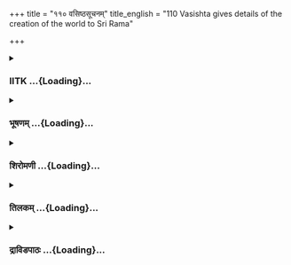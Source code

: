 +++
title = "११० वसिष्ठसूचनम्"
title_english = "110 Vasishta gives details of the creation of the world to Sri Rama"

+++
<div caption="श्रीराम-हरिसीताराममूर्ति-घनपाठिभ्यां वचनम्" class="audioEmbed" src="https://archive.org/download/Ramayana-recitation-Sriram-harisItArAmamUrti-Ghanapaati-v2/Kanda_2/Kanda_2_AYK-110-Vasista_Soochanam_.mp3"></div>

<div class="js_include collapsed" newlevelforh1="3" title="IITK" unfilled url="/purANam/rAmAyaNam/audIchya-pAThaH/iitk/2_ayodhyAkANDam/07-rAma-darshanam/110_vasiShThasUchanam.md">
<details><summary><h3>IITK ...{Loading}...</h3></summary>

Vasistha explains about Brahman and about upholding of values by the
Ikshvaku family -- persuades Rama the eldest son to rightfully occupy
the throne.



#### श्लोकः
##### मूलम्
क्रुद्धमाज्ञाय रामं तु वसिष्ठः प्रत्युवाच ह।  
जाबालिरपि जानीते लोकस्यास्य गतागतिम्॥2.110.1॥

##### शब्दार्थः
रामम् Rama, क्रुद्धम् as wrathful, आज्ञाय having perceived, वसिष्ठः Vasistha, प्रत्युवाच ह intercedes, जाबालिरपि Jabali also, अस्य लोकस्य to this world, गतागतिम् exits and entrances, जानीते is aware.

##### आङ्ग्लानुवादः
Seeing Rama angry Vasistha intercedes, saying that Jabali is wellaware of the exits and entrances of humans on earth.



#### श्लोकः
##### मूलम्
निवर्तयितुकामस्तु त्वामेतद्वाक्यमब्रवीत्।  
इमां लोकसमुत्पत्तिं लोकनाथ निबोध मे॥2.110.2॥

##### शब्दार्थः
त्वाम् to you, निवर्तयितुकामश्तु only with the intention to make you return, एतत् all this, वाक्यम् statement, उक्तवान् had spoken, लोकनाथ O lord of the worlds, इमाम् this, लोकसमुत्पत्तिम् origin of the world, मे to (from) me, निबोध get yourself acquainted.

##### आङ्ग्लानुवादः
O lord of the worlds, Jabali had spoken all this only with the intention to make you return (to Ayodhya). Listen I shall (now) relate to you the origin of the world.



#### श्लोकः
##### मूलम्
सर्वं सलिलमेवासीत्पृथिवी यत्र निर्मिता।  
ततः स‌मभवद्ब्रह्मा स्वयम्भूर्दैवतैः स‌ह॥2.110.3॥

##### शब्दार्थः
सर्वम् all, सलिलम् एव आसीत् all this was water, यत्र where, पृथिवी the earth, निर्मिता was formed, ततः thereafter, स्वयंभूः the selfexistent, ब्रह्मा Brahma, दैवतैस्सह along with the gods, समभवत् came into existence.

##### आङ्ग्लानुवादः
At the beginning, all this was water from which the earth was created. Thereafter, the selfexistent Brahma along with the gods came into existence.



#### श्लोकः
##### मूलम्
स वराहस्ततो भूत्वा प्रोज्जहार वसुन्धराम्।  
असृजच्च जगत्सर्वं सह पुत्रैः कृतात्मभिः॥2.110.4॥

##### शब्दार्थः
ततः then, सः he, वराहः in the form of a boar, भूत्वा becoming, वसुन्धराम् this earth, प्रोज्जहार uplifted, कृतात्मभिः by purified souls, पुत्रैः सह with sons, जगत् the world, असृजच्छ created.

##### आङ्ग्लानुवादः
Then he assumed the form of a boar and uplifted the earth and created this world   with his progeny of purified souls.



#### श्लोकः
##### मूलम्
आकाशप्रभवो ब्रह्मा शाश्वतो नित्य अव्ययः।  
तस्मान्मरीचिः संज‌ज्ञे मरीचेः कश्यपः सुतः॥2.110.5॥

##### शब्दार्थः
शाश्वतः eternal, नित्यः changeless, अव्ययः imperishable, ब्रह्मा Brahma, आकाशप्रभवः arose  
from space (as his birthplace), तस्मात् from him, मरीचिः Marichi, सञ्जज्ञे was born, कश्यपः Kasyapa, मरीचेः Marichi's, सुतः son.

##### आङ्ग्लानुवादः
Eternal, changeless and imperishable Brahma arose from space and to him was born Marichi and to Marichi, Kasyapa.



#### श्लोकः
##### मूलम्
विवस्वान्काश्यपात् जज्ञे मनुर्वैवस्वतः स्वयम्।  
स तु प्रजापतिः पूर्वमिक्ष्वाकुस्तु मनोः सुतः॥2.110.6॥

##### शब्दार्थः
काश्यपात् from Kasyapa, विवस्वान् Vivaswat (Sun), जज्ञे was born, मनुः Manu, वैवस्वतः Vivaswat's, सुतः son, स तु as for him, पूर्वम् first, प्रजापतिः Prajapati, इक्ष्वाकुः Ikshvaku, मनोः Manu's, सुतः son.

##### आङ्ग्लानुवादः
Kasyapa begot Vivaswat (the Sun) and Vivaswat, Manu. This Manu was the first Prajapati to him whom was born Ikshvaku.



#### श्लोकः
##### मूलम्
यस्येयं प्रथमं दत्ता समृद्धा मनुना मही।  
तमिक्ष्वाकुमयोध्यायां राजानं विद्धि पूर्वकम्॥2.110.7॥

##### शब्दार्थः
यस्य to whom, प्रथमम् originally, समृद्धा prosperous, मही earth, मनुना by Manu, दत्ता was bestowed, तम् that, इक्ष्वाकुम् Ikshvaku, अयोध्यायाम् of Ayodhya, पूर्वकम् first, राजानम् king, विद्धि please know.

##### आङ्ग्लानुवादः
Manu had orginally bestowed the most prosperous earth on Ikshvaku and you know  Ikshvaku was the first king of Ayodhya.



#### श्लोकः
##### मूलम्
इक्ष्वाकोस्तु सुत  श्रीमान्कुक्षिरेवेति विश्रुतः।  
कुक्षेरथात्मजो वीरो विकुक्षिरुदपद्यत॥2.110.8॥

##### शब्दार्थः
इक्ष्वाकोः Ikshaku's, सुतः son, श्रीमान् illustrious, कुक्षिरेवेति as Kukshi, विश्रुतः wellknown, अथ thereafter, कुक्षेः Kukshi's, आत्मजः son, वीरः heroic, विकुक्षिः Vikukshi, उदपद्यत was born.

##### आङ्ग्लानुवादः
Ikshvaku had an illustrious son, wellknown as Kukshi and to Kukshi was born the heroic Vikukshi.



#### श्लोकः
##### मूलम्
विकुक्षेस्तु महातेजा बाणः पुत्र प्रतापवान्।  
बाणस्य तु महाबाहुरनरण्यो महात‌पाः॥2.110.9॥

##### शब्दार्थः
विकुक्षेः Vikukshi's, महातेजाः highly energetic, प्रतापवान् powerful, बाणः Bana, पुत्रः son, बाणस्य to Bana, महाबाहुः mighty armed, महायशाः of great renown, अनरण्यः Anaranya was born.

##### आङ्ग्लानुवादः
The son of Vikukshi was highly energetic and powerful Bana and to him was born the mightyarmed Anaranya of great renown.



#### श्लोकः
##### मूलम्
नानावृष्टिर्बभूवास्मिन्नदुर्भिक्षं सतां वरे।  
अनरण्ये महाराजे तस्करो नापि कश्चन॥2.110.10॥

##### शब्दार्थः
सताम् among the virtuous, वरे the best, अस्मिन् in this, अनरण्ये in Anaranya, महाराजे when he was king, अनावृष्टिः drought, न बभूव did not take place, दुर्भिक्षम् famine, न not, तस्करः thieves, कश्चन none, न not.

##### आङ्ग्लानुवादः
When Anaranya, the best of the virtuous, was ruling the kingdom, there was no drought, no famine and not even a thief (in his kingdom).



#### श्लोकः
##### मूलम्
अनरण्यान्महाबाहुः पृथु राजा बभूव ह।  
तस्मात्पृथोमेहाराजस्त्रिशङ्कुरुदपद्यत॥2.110.11॥  
स सत्यवचनाद् वीरः स‌शरीरो दिवं गतः।

##### शब्दार्थः
अनरण्यात् of Anaranya, महाबाहुः mightyarmed, पृथुः Prithu, राजा king, बभूव ह was born, तस्मात् पृथोः from that Prithu, त्रिशङ्कुः Trishanku, महाराजः great king, उदपद्यत was born, सः  
वीरः that heroic man, सत्यवचनात् on account of his truthfulness, सशरीरः with his physical body, दिवम् heaven, गतः ascended.

##### आङ्ग्लानुवादः
Mightyarmed king Prithu was the son of Anaranya and Prithu was father of the great king Trishanku. That heroic Trishanku, on account of his truthfulness ascended the heaven with his physical body.



#### श्लोकः
##### मूलम्
त्रिशङ्कोरभवत्सूनुर्दुन्धुमारो महायशाः॥2.110.12॥  
दुन्धुमारान्महातेजा युवनाश्वो व्यजायत।

##### शब्दार्थः
त्रिशङ्कोः to Trishanku, महायशाः of illustrious, दुन्धुमारः Dundhumara, सूनुः as son, अभवत् became, दुन्धुमारात् from Dundhumara, महातेजाः exceedingly powerful, युवनाश्वः Yuvanaswa, व्यजायत was born.

##### आङ्ग्लानुवादः
Trishanku's son was illustrious Dundhumara, father of the exceedingly powerful Yuvanaswa.



#### श्लोकः
##### मूलम्
युवनाश्वसुत श्श्रीमान्मान्धाता समपद्यत॥2.110.13॥  
मान्धातुस्त महातेजाः सुसन्धिरुदपद्यत।  
सुसन्धेरपि पुत्रौ द्वौ ध्रुवसन्धिः प्रसेनजित्॥2.110.14॥  
यशस्वी ध्रुवसन्धेस्तु भरतो रिपुसूदनः।

##### शब्दार्थः
श्रीमान् majestic, मान्धाता Mandhata, युवनाश्वसुतः as Yuvanasva's son, समपद्यत was born, मन्धातुः to Mandhat, महातेजाः mighty, सुसन्धि Susandhi, उदपध्यत was born, सुसंधेरपि and to Susandhi, ध्रुवसंधिः Dhruvasandhi, प्रसेनजित् Prasenjit, द्वौ two, पुत्रौ sons, यशस्वी renowned, रिपुसूदनः slayer of enemies, भरतः Bharata ध्रुवसन्धेः born to Dhruvasandhi.

##### आङ्ग्लानुवादः
Majestic Mandhata was Yuvanasva's son and father of mighty Susandhi. Sudsandhi had two sons Dhruvasandhi and Prasenjit. Renowned Bharata, slayer of enemies, was the son of Dhruvasandhi.



#### श्लोकः
##### मूलम्
युवनाश्वसुत श्श्रीमान्मान्धाता समपद्यत॥2.110.13॥  
मान्धातुस्त महातेजास् सुसन्धिरुदपद्यत।  
सुसन्धेरपि पुत्रौ द्वौ ध्रुवसन्धिः प्रसेनजित्॥2.110.14॥  
यशस्वी ध्रुवसन्धेस्तु भरतो रिपुसूदनः।

##### शब्दार्थः
श्रीमान् majestic, मान्धाता Mandhata, युवनाश्वसुतः as Yuvanasva's son, समपद्यत was born, मन्धातुः to Mandhat, महातेजाः mighty, सुसन्धि Susandhi, उदपध्यत was born, सुसंधेरपि and to Susandhi, ध्रुवसंधिः Dhruvasandhi, प्रसेनजित् Prasenjit, द्वौ two, पुत्रौ sons, यशस्वी  renowned, रिपुसूदनः slayer of enemies, भरतः Bharata  ध्रुवसन्धेः born to Dhruvasandhi.

##### आङ्ग्लानुवादः
Majestic Mandhata was Yuvanasva's son and father of mighty Susandhi. Sudsandhi had two sons Dhruvasandhi and Prasenjit. Renowned Bharata, slayer of enemies, was the son of Dhruvasandhi.



#### श्लोकः
##### मूलम्
भरतात्तु महाबाहोरसितो नाम जायत॥2.110.15॥  
यस्यैते प्रतिराजान उदपद्यन्त शत्रवः।  
हैहयास्तालजङ्घाश्च शूराश्च शशिबिन्दवः॥2.110.16॥

##### शब्दार्थः
महाबाहोः of the mightyarmed, भरतात् Bharata, असितो नाम named Asita, (अ)जायत was born, यस्य to him, हैहयाः Haihayas, तालजङ्घाश्च Talajanghas, शूराः indomitable, शशिबिन्दवश्च Sasibindus also, प्रतिराजानः rival kings, शत्रवः as enemies, उदपद्यन्त rose up.

##### आङ्ग्लानुवादः
Mightyarmed Bharata had a son named Asita against whom the Haihayas, Talajanghas and the indomitable Sasibindus, the rival kings rose as enenmies.



#### श्लोकः
##### मूलम्
तांस्तु सर्वान्प्रतिव्यूह्य युद्धे राजा प्रवासितः।  
स च शैलवरे रम्ये बभूवाभिरतो मुनिः॥2.110.17॥

##### शब्दार्थः
राजा the king, युद्धे in battle, तान् सर्वान् all of them, प्रतिव्यूह्य having engaged, प्रवासितः driven  
into exile, सः he, रम्ये in a delightful, शैलवरे on a tall mountain, अभिरतः contented, मुनिः sage, बभूव became.

##### आङ्ग्लानुवादः
Although king Asita engaged all of them in a battle, he was (defeated and) driven into exile. He retired to a delightful, tall mountain and lived a life of contentment of a sage.



#### श्लोकः
##### मूलम्
द्वे चास्य भार्ये गर्भिण्यौ बभूवतुरिति श्रुतिः।  
एका गर्भविनाशाय सपत्न्यै गरलं ददौ॥2.110.18॥

##### शब्दार्थः
अस्य his, द्वे भार्ये two wives, गर्भिण्यौ बभूवतुः became pregnant, इति like this, श्रुतिः it is said, एका one, गर्भविनाशाय to destroy the embryo, सपत्नयै to her cowife, गरलम् poison, ददौ gave.

##### आङ्ग्लानुवादः
Both his wives became pregnant. It is said that one of them gave the other poison (with the motive) to destroy the embryo.



#### श्लोकः
##### मूलम्
भार्गवश्च्यवनो नाम हिमवन्तमुपाश्रितः।  
तमृषिं समुपागम्य कालिन्दी त्वभ्यवादयत्॥2.110.19॥  
स तामभ्यवदद्विप्रो वरेप्सुं पुत्रजन्मनि।

##### शब्दार्थः
भार्गवः descendant of Bhrigu, च्यवनो नाम Chyavana by name, हिमवन्तम् Himavat mountain, उपाश्रितः had taken shelter, कालिन्दी Kalindi, तं ऋषिम् that rishi, समुपागम्य having approached, अभ्यवादयत् paid obeisance, सः विप्रः that brahmin, पुत्रजन्मनि for the birth of a son, वरेप्सुम् craving for a boon, ताम्  to her, अभ्यवदत् said.

##### आङ्ग्लानुवादः




#### श्लोकः
##### मूलम्
पुत्रस्ते भविता देवि महात्मा लोकविश्रुतः॥2.110.20॥  
धार्मिकश्च सुशीलश्च वंशकर्ताऽरिसूदनः।

##### शब्दार्थः
देवि O queen, ते to you, महात्मा magnanimous, लोक विश्रुतः renowned in the world, धार्मिकश्च virtuous, सुशीलश्च of good conduct, वंशकर्ता perpetuator of the race, अरिसूदनः destroyer of enemies, पुत्र a son, भविता will be born.

##### आङ्ग्लानुवादः
O queen, you will beget a son who will be magnanimous, virtuous, renowned in the world. He will be the perpetuator of the race and destroyer of enemies.



#### श्लोकः
##### मूलम्
कृत्वा प्रदक्षिणं हृष्टा मुनिंतमनुमान्य च॥2.110.21॥  
पद्मपत्रसमानाक्षं पद्मगर्भसमप्रभम्।  
ततःसा गृहमागम्य देवी पुत्रं व्यजायत॥2.110.22॥

##### शब्दार्थः
सा देवी that queen, हृष्टा delighted, तं मुनिम् to that sage, प्रदक्षिणं circumambulation, कृत्वा having made, अनुमान्य च taking leave of him, ततः then, गृहम् to home, आगम्य having returned, पद्मपत्रसमानाक्षम् with eyes like lotus petals, पद्मगर्भसमप्रभम् resplendent like Brahma, पुत्रम् son, व्यजायत gave birth.

##### आङ्ग्लानुवादः
The queen was happy. She circumambulated the sage, took leave of him and came back home. Thereafter, she gave birth to a son who had eyes like lotus petals and who  
looked resplendent like Brahma.



#### श्लोकः
##### मूलम्
सपत्न्या तु गरस्तस्यै दत्तो गर्भजिघांसया।  
गरेण सह तेनैव जातस् स सगरोऽभवत्॥2.110.23॥

##### शब्दार्थः
सपत्नया by her cowife, गर्भजिघांसया with a motive to destroy the embryo, तस्यै to her, गरः poison, दत्तः given, तेन for that reason, गरेण सहैव with poison, जातः born, सः he, सगरः Sagara, अभवत् became.

##### आङ्ग्लानुवादः
With a motive to destroy the embryo her cowife had poisoned her. That child was born with gara or poison for which he was called  Sagara.



#### श्लोकः
##### मूलम्
स राजा सगरो नाम यः स‌मुद्रमखानयत्।  
इष्ट्वा पर्वणि वेगेन त्रासयन इमाः प्रजाः॥2.110.24।

##### शब्दार्थः
सः he, सगरो नाम राजा a king, Sagara by name, यः who, इष्ट्वा having performed a sacrifice, पर्वणि on a fullmoon day, वेगेन swiftly, इमाः प्रजाः these men, त्रासयन्तम् frightening, समुद्रम् the ocean, अखानयत् excavated.

##### आङ्ग्लानुवादः
The king Sagara performed a sacrifice on the fullmoon day. And swiftly dug the ocean that frightened the people.



#### श्लोकः
##### मूलम्
असमञ्जस्तु पुत्रोऽभूत्सगरस्येति न श्श्रुतम्।  
जीवन्नेव स पित्रा तु निरस्तः पापकर्मकृत्॥2.110.25॥

##### शब्दार्थः
असमञ्जः Asamanja, सगरस्य Sagara's, पुत्रः son, अभूत् became, इति thus, नः for us, श्रुतम् heard, पापकर्मकृत् one who indulged in sinful deeds, सः he, जीवन्नेव while he was living in the kingdom, पित्रा by father, निरस्तः banished.

##### आङ्ग्लानुवादः
We have heard that a son, Asamanja by name, was born to Sagara. For his sinful deeds he was banished by his father while he was still alive.



#### श्लोकः
##### मूलम्
अंशुमानिति पुत्रोऽभूदसमञ्जस्य वीर्यवान्।  
दिलीपोंशुमतः पुत्रो दिलीपस्य भगीरथः॥2.110.26॥

##### शब्दार्थः
असमञ्जस्य Asamanja's, वीर्यवान् valiant, अंशुमानिति Anshuman by name, पुत्रः son, अभूत् was born, दिलीपः Dilipa, अंशुमतः Ansuman's, पुत्रः son, भगीरथः Bhagiratha, दिलीपस्य was son of Dilipa.

##### आङ्ग्लानुवादः
Valiant Anshuman was the son of Asamanja and the father of Dilipa. Dilipa's son was Bhagiratha.



#### श्लोकः
##### मूलम्
भगीरथात्ककुत्स्थस्तु काकुत्स्था येन विश्रुताः।  
ककुत्स्थस्य च पुत्रोऽभूद्रघुर्येन च राघवाः॥2.110.27॥

##### शब्दार्थः
भगीरथात् from Bhagiratha, ककुत्स्थः Kakutstha, येन by whom, काकुत्स्थाः as Kakutsthas, विश्रुताः are celebrated, ककुत्स्थस्य च to Kakutstha, रघुः Raghu, पुत्रः son, अभूत् was born, येन  by whom, राघवाः Raghavas

##### आङ्ग्लानुवादः
To Bhagiratha was born Kakutstha, by whom your race is wellknown. A son Raghu was born to Kakutstha and hence all of you are known as Raghavas.



#### श्लोकः
##### मूलम्
रघोस्तु पुत्रस्तेजस्वी प्रवृद्धः पुरुषादकः।  
कल्माषपादस् सौदास इत्येवं प्रथितो भुवि॥2.110.28॥

##### शब्दार्थः
रघोः Raghu, तेजस्वी illustrious, पुत्रः son, प्रवृद्धः has grown, पुरुषादकः Purushadaka, कल्माषपादः Kalmasapada, सौदासः Sowdasa, इत्येवम् like these, भुवि in this world, प्रथितः became famous.

##### आङ्ग्लानुवादः
The illustrious son of Raghu became famous in the world under the names of  Kalmasapada and Sowdasa. The curse of a sage turned him a devourer of men for  
some years.



#### श्लोकः
##### मूलम्
कल्माषपादपुत्रोऽभूच्छङ्खणस्त्विति विश्रुतः।  
यस्तु तद्वीर्यमासाद्य सहसैन्यो व्यनीनशत्॥2.110.29॥

##### शब्दार्थः
शङ्खणः Shankhana, इति thus, विश्रुतः is famous, कल्माषपादपुत्रः as son of Kalmashapada, अभूत् became, यः whoever, तद्वीर्यम् with that prowess, आसाद्य having been target acquired, सहसैन्यः with his army, व्यनीनशत् was destroyed.

##### आङ्ग्लानुवादः
Shankhana was the famous son of Kalmashapada. Whoever challenged his prowess was routed  with his entire army.



#### श्लोकः
##### मूलम्
शङ्खणस्य च पुत्रोऽभूच्छूर श्रीमान्सुदर्शनः।  
सुदर्शनस्याग्निवर्णः अग्निवर्णस्य शीघ्रगः॥2.110.30॥  
शीघ्रगस्य मरुः पुत्रो मरोः पुत्रः प्रशुश्रुवः।  
प्रशुश्रुवस्य पुत्रोभूदम्बरीषो महाद्युतिः॥2.110.31॥  
अम्बरीषस्य पुत्रोभून्नहुषः सत्यविक्रमः।  
नहुषस्य च नाभागः पुत्रः परमधार्मिकः॥2.110.32॥  
अजश्च सुव्रतश्चैव नाभागस्य सुतावुभौ।  
अजस्यैव च धर्मात्मा राजा दशरथस्सुतः॥2.110.33॥

##### शब्दार्थः
शङ्खणस्य to Shankhana, श्रीमान् glorious, सुदर्शनः Sudarshana, पुत्रः was his son, सुदर्शनस्य to Sudarshana, अग्निवर्णः Agnivarna, अग्निवर्णस्य to Agnivarna, शीघ्रगः Shighraga, शीघ्रगस्य to Shighraga, पुत्रः son, मरुः Maru, मरोः to Maru, पुत्रः son, प्रशुश्रुवः Prashushruva, प्रशुश्रुवस्य to Prashushruva, महाद्युतिः splendid, अम्बरीषः Ambarisha पुत्रः son, अभूत् was born, अम्बरीषस्य to Ambarisha, सत्यविक्रमः a man of real prowess, नहुषः Nahusha, पुत्रः son, अभूत् was born, नहुषस्य to Nahusha, परमधार्मिकः supremely righteous, नाभागः Nabhaga, पुत्रः son,  
नाभागस्य to Nabhaga, अजश्च Aja, सुव्रतश्चैव and Suvrata, उभौ two, सुतौ sons, धर्मात्मा rigtheous, राजा दशरथः king Dasaratha, अजस्यैव to Aja, सुतः son.

##### आङ्ग्लानुवादः
The son of Shankhana was the glorious Sudarshana, father of Agnivarna. Shighraga was the son of Agnivarna whose son was Maru. Maru's son was Prashushruva and to Prashushruva was born splendid Ambarisha. Nahusha of indisputable prowess was the son of Ambarisha whose son was the supremely righteous Nabhaga. Nabhaga had two sons, Aja and Suvrata and Aja's son was the righteous king Dasaratha.



#### श्लोकः
##### मूलम्
तस्य ज्येष्ठोऽसि दायादो राम इत्यभिविश्रुतः।  
तद्गृहाण स्वकं राज्यमवेक्षस्व जनं नृप॥2.110.34॥

##### शब्दार्थः
राम इति as Rama, अभिविश्रुतः known far and wide, तस्य that king's, दायादः an heir, ज्येष्ठः असि are the eldest son, नृपः O king, तत् for that reason, स्वकम् is your own, राज्यम् kingdom, गृहाण accept, जनम् the people, अवेक्षस्व look after.

##### आङ्ग्लानुवादः
Being the eldest son of king Dasaratha and widely  known as Rama you happen to be the  heir apparent. Hence, O king, accept the kingdom and look after the people.



#### श्लोकः
##### मूलम्
इक्ष्वाकूणां हि सर्वेषां राजा भवति पूर्वजः।  
पूर्वजे नापरः पुत्रो ज्येष्ठो राज्येऽभिषिच्यते॥2.110.35॥

##### शब्दार्थः
सर्वेषाम् for every one, इक्ष्वाकूणाम् among the Ikshvakus, पूर्वजः eldest son, राजा as king, भवति becomes, पूर्वजे when the eldest is there, अपरः younger one, न not, ज्येष्ठः पुत्रः the eldest son, राज्ये in the kingdom, अभिषिच्यते is consecrated.

##### आङ्ग्लानुवादः
In the line of the Ikshvakus, only the eldest son becomes king. When the eldest is living, a youger son cannot become the king. The eldest son alone is consecrated in the kingdom.



#### श्लोकः
##### मूलम्
स राघवाणां कुलधर्ममात्मनः  सनातनं नाद्य विहन्तुमर्हसि।  
प्रभूतरत्नामनुशाधि मेदिनीं प्रभूतराष्ट्रां पितृवन्महायशः॥2.110.36॥

##### शब्दार्थः
महायशः O illustrious Rama, सः that you, आत्मनः your, राघवाणाम् in house of Raghus, सनातनम् eternal, कुलधर्मम् family tradition, अद्य today, विहन्तुम् to abandon, नार्हसि does not  
behove you, प्रभूतरत्नाम् with abundance of treasures, प्रभूतराष्ट्राम् vast kingdom, मेदिनीम्  the earth, पितृवत् like your father, अनुशाधि rule.

##### आङ्ग्लानुवादः
O illustrious Rama, now it does not behove you to abandon the ancient family tradition of the  Raghus. Like your father rule this vast kingdom with abundance of treasures.  

#### समाप्तिः
 श्रीमद्रामायणे वाल्मीकीय आदिकाव्ये अयोध्याकाण्डे दशोत्तरशततमस्सर्गः॥  
Thus ends the hundredtenth sarga in Ayodhyakanda of the holy Ramayana, the first epic composed by sage Valmiki.

</details>
</div>
<div class="js_include collapsed" newlevelforh1="3" title="भूषणम्" unfilled url="/purANam/rAmAyaNam/audIchya-pAThaH/TIkA/bhUShaNa_iitk/2_ayodhyAkANDam/07-rAma-darshanam/110_vasiShThasUchanam.md">
<details><summary><h3>भूषणम् ...{Loading}...</h3></summary>



क्रुद्धमाज्ञाय रामं तं वसिष्ठः प्रत्युवाच ह ।  

जाबालिरपि जानीते लोकस्यास्य गतागतिम्  ॥  २।११०।१  ॥   

अथ वसिष्ठो जाबालिवचनयाथार्थ्यप्रदर्शनेन तद्विषयकोपं निवर्त्त्य स्वाभिमतं
ज्येष्ठस्यैव राज्यार्हतारूपं निवर्त्तनोपायं
प्रतिपादयति--क्रुद्धमित्यादिना । लोकस्य जनस्य गतं गमनम् । भावे निष्ठा ।
परलोकप्राप्तिं तत इहागतिं च जानीते, नासौ नास्तिक इत्यर्थः  ॥  २।११०।१
 ॥   

  

निवर्त्तयितुकामस्तु त्वामेतद्वाक्यमुक्तवान् ।  

इमां लोकसमुत्पत्तिं लोकनाथ निबोध मे  ॥  २।११०।२  ॥   

सर्वं सलिलमेवासीत् पृथिवी यत्र निर्मिता ।  

ततः समभवद्ब्रह्मा स्वयम्भूर्दैवतैः सह ।  

स वराहस्ततो भूत्वा प्रोज्जहार वसुन्धराम्  ॥  २।११०।३  ॥   

निवर्तनार्थमिति तदुक्तमपि सत्यमित्याह निवर्तयितुकाम इत्यादिना ।
ज्येष्ठस्यैव राज्यार्हतां वक्तुमारभते इमामित्यादि । लोकनाथ तवैव
तत्प्रत्यक्षं हीति भावः  ॥  २।११०।२३  ॥   

  

असृजच्च जगत् सर्वं सह पुत्रैः कृतात्मभिः ।  

आकाशप्रभवो ब्रह्मा शाश्वतो नित्य अव्ययः  ॥  २।११०।४  ॥   

तस्मान्मरीचिः संजज्ञे मरीचेः काश्यपः सुतः  ॥  २।११०।५  ॥   

असृजदिति । आकाशप्रभव इत्यत्राकाशशब्दः परब्रह्मपरः । "आकाशो ह वै
नामरूपयोर्निर्वहिता ते यदन्तरा तद्ब्रह्म" इति श्रुतेः । इत्थमेव
"अव्यक्तप्रभवो ब्रह्म" इति बालकाण्डोक्तमपि । शाश्वतः प्रवाहरूपेण नित्यः
। नित्यः इतरापेक्षया चिरकालस्थायी, अन्यथा आकाशप्रभव इति विरुध्यते ।
अव्ययः तस्मात् स्थानात्तस्य मोक्षसिद्धेः  ॥  २।११०।४५  ॥   

  

विवस्वान् काश्यपाज्जज्ञे मनुर्वैवस्वतस्सुतः ।  

स तु प्रजापतिः पूर्वमिक्ष्वाकुस्तु मनोः सुतः  ॥  २।११०।६  ॥   

यस्येयं प्रथमं दत्ता समृद्धा मनुना मही ।  

तमिक्ष्वाकुमयोध्यायां राजानं विद्धि पूर्वकम्  ॥  २।११०।७  ॥   

इक्ष्वाकोस्तु सुतः श्रीमान् कुक्षिरेवेति विश्रुतः ।  

कुक्षेरथात्मजो वीरो विकुक्षिरुदपद्यत  ॥  २।११०।८  ॥   

विकुक्षेस्तु महातेजा बाणः पुत्रः प्रतापवान् ।  

बाणस्य तु महाबाहुरनरण्यो महायशाः  ॥  २।११०।९  ॥   

नानावृष्टिर्बभूवास्मिन्न दुर्भिक्षं सतां वरे ।  

अनरण्ये महाराजे तस्करो नापि कश्चन  ॥  २।११०।१०  ॥   

अनरण्यान्महाबाहुः पृथू राजा बभूव ह ।  

तस्मात् पृथोर्महाराजस्त्रिशङ्कुरुदपद्यत ।  

स सत्यवचनाद्वीरः सशरीरो दिवङ्गतः  ॥  २।११०।११  ॥   

विवस्वानिति । वैवस्वतः विवस्वत्सम्बन्धी तस्येक्ष्वाकुवंशकूटस्थत्वं च
दर्शयति स त्वित्यादिना । "मनुना मानवेन्द्रेण या पुरी निर्मिता स्वयम्"
इति तस्यायोध्यानिर्मातृत्वोक्तिः  ॥  २।११०।६११  ॥   

  

त्रिशङ्कोरभवत्सूनुर्धुन्धुमारो महायशाः ।  

धुन्धुमारो महातेजा युवनाश्वो व्यजायत  ॥  २।११०।१२  ॥   

युवनाश्वसुतः श्रीमान् मान्धाता समपद्यत ।  

मान्धातुस्तु महातेजाः सुसन्धिरुदपद्यत  ॥  २।११०।१३  ॥   

त्रिशङ्कोरिति । युवनाश्व एव महातेजाः महातेजःप्रभावेन
महाबलधुन्धुनामकासुरमारणाद्धुन्धुमारसंज्ञामलभतेत्यर्थः  ॥  २।११०।१२१३  ॥   

  

सुसन्धेरपि पुत्रौ द्वौ ध्रुवसन्धिः प्रसेनजित् ।  

यशस्वी ध्रुवसन्धेस्तु भरतो रिपुसूदनः  ॥  २।११०।१४  ॥   

सुसन्धेरिति । ज्येष्ठस्य ध्रुवसन्धेः । वंशकथनाज्ज्येष्ठस्यैव राज्ये
स्थापितत्वमुक्तम्  ॥  २।११०।१४  ॥   

  

भरतात्तु महाबाहोरसितो नाम जायत ।  

यस्यैते प्रतिराजान उदपद्यन्त शत्रवः ।  

हैहयास्तालजङ्घाश्च शूराश्च शशिबिन्दवः  ॥  २।११०।१५  ॥   

भरतादिति । जायतेत्यत्राडभावः अनित्यत्वात् । प्रतिराजानः सामन्ताः शत्रवः
। उदपद्यन्त आसन्नित्यर्थः । हैहयाद्यास्तत्तद्दशोधिपतयः  ॥  २।११०।१५  ॥   

  

तांस्तु सर्वान् प्रतिव्यूह्य युद्धे राजा प्रवासितः ।  

स च शैलवरे रम्ये बभूवाभिरतो मुनिः  ॥  २।११०।१६  ॥   

तानिति । प्रतिव्यूह्य युद्धं कृत्वा राजा असितः शैलवरे हिमवति रम्ये
निर्भयतया स्थातुं योग्ये मुनिः सन्नभिरतो बभूव अन्यथा तस्मादपि
शैलात्प्रवासयेयुरिति भावः  ॥  २।११०।१६  ॥   

  

द्वे चास्य भार्ये गर्भिण्यौ बभूवतुरिति श्रुतिः ।  

एका गर्भविनाशाय सपत्न्यै सगरं ददौ  ॥  २।११०।१७  ॥   

भार्गवश्च्यवनो नाम हिमवन्तमुपाश्रितः ।  

तमृषिं समुपागम्य कालिन्दी त्वभ्यवादयत्  ॥  २।११०।१८  ॥   

द्वे इति । श्रूयत इति श्रुतिः, जनवाद इत्यर्थः  ॥  २।११०।१७१८  ॥   

  

स तामभ्यवदद्विप्रो वरेप्सुं पुत्रजन्मनि ।  

पुत्रस्ते भविता देवि महात्मा लोकविश्रुतः ।  

धार्मिकश्च सुशीलश्च वंशकर्त्ता ऽरिसूदनः  ॥  २।११०।१९  ॥   

स इति । सः अभिवादनप्रसन्नो विप्रः । पुत्रजन्मनि विषये वरेप्सुं
तामभ्यवदत् उवाच । महात्मा महामतिः । लोकविश्रुतः सर्वलोकप्रसिद्धः ।
पुत्रा भवितेत्यभ्यवददित्यन्वयः  ॥  २।११०।१९  ॥   

  

कृत्वा प्रदक्षिणं हृष्टा मुनिं तमनुमान्य च ।  

पद्मपत्रसमानाक्षं पद्मगर्भसमप्रभम् ।  

ततः सा गृहमागम्य देवी पुत्रं व्यजायत  ॥  २।११०।२०  ॥   

सपत्न्या तु गरस्तस्यै दत्तो गर्भजिघांसया ।  

गरेण सह तेनैव जातः स सगरो ऽभवत्  ॥  २।११०।२१  ॥   

कृत्वेति । सा देवी तं मुनिं अनुमान्य सम्पूज्य ततो गृहमागम्य
पद्मपत्त्रसमानाक्षं पद्मगर्भसमप्रभं पुत्रं व्यजायत व्यजीजनत्  ॥ 
२।११०।२०२१  ॥   

  

स राजा सगरो नाम यः समुद्रमखानयत् ।  

इष्ट्वा पर्वणि वेगेन त्रासयन्तमिमाः प्रजाः  ॥  २।११०।२२  ॥   

स राजेति । यः इष्ट्वा दीक्षां कृत्वा पर्वणि वेगेन अम्बुवेगेन इमाः प्रजाः
त्रासयन्तं समुद्रम् अखानयत्  ॥  २।११०।२२  ॥   

  

असमञ्जस्तु पुत्रोभूत् सगरस्येति नः श्रुतम् ।  

जीवन्नेव स पित्रा तु निरस्तः पापकर्मकृत्  ॥  २।११०।२३  ॥   

अंशुमानपि पुत्रो ऽभूदसमञ्जस्य वीर्य्यवान् ।  

दिलीपों ऽशुमतः पुत्रो दिलीपस्य भगीरथः  ॥  २।११०।२४  ॥   

भगीरथात् ककुत्स्थस्तु काकुत्स्था येन विश्रुताः ।  

ककुत्स्थस्य च पुत्रो ऽभूद्रघुर्येन तु राघवाः  ॥  २।११०।२५  ॥   

रघोस्तु पुत्रस्तेजस्वी प्रवृद्धः पुरुषादकः ।  

कल्माषपादः सौदास इत्येवं प्रथितो भुवि  ॥  २।११०।२६  ॥   

असमञ्ज इति । नः श्रुतम् अस्माभिः श्रुतमित्यर्थः  ॥  २।११०।२३२६  ॥   

  

कल्माषपादपुत्रो ऽभूच्छङ्खणस्त्विति विश्रुतः ।  

यस्तु तद्वीर्यमासाद्य सहसैन्यो व्यनीनशत्  ॥  २।११०।२७  ॥   

शङ्खणस्य च पुत्रो ऽभूच्छूरः श्रीमान् सुदर्शनः ।  

सुदर्शनस्याग्निवर्ण अग्निवर्णस्य शीघ्रगः  ॥  २।११०।२८  ॥   

शीघ्रगस्य मरुः पुत्रो मरोः पुत्रः प्रशुश्रुकः ।  

प्रशुश्रुकस्य पुत्रो ऽभूदम्बरीषो महाद्युतिः  ॥  २।११०।२९  ॥   

अम्बरीषस्य पुत्रो ऽभून्नहुषः सत्यविक्रमः ।  

नहुषस्य च नाभागः पुत्रः परमधार्मिकः  ॥  २।११०।३०  ॥   

अजश्च सुव्रतश्चैव नाभागस्य सुतावुभौ ।  

अजस्य चैव धर्मात्मा राजा दशरथः सुतः  ॥  २।११०।३१  ॥   

कल्माषपादेति । तद्वीर्य्यं वसिष्ठशापाद्राक्षसत्वं प्राप्तस्य
कल्माषपादस्य पराक्रमम् । आसाद्य व्यनीनशत् विनाशं प्राप्तवानित्यर्थः ।
राक्षसत्वात् कल्माषपादेन स्वपुत्र एव विनाशित इत्यर्थः  ॥  २।११०।२७३१  ॥   

  

तस्य ज्येष्ठो ऽसि दायादो राम इत्यभिविश्रुतः ।  

तद्गृहाण स्वकं राज्यमवेक्षस्व जनं नृप  ॥  २।११०।३२  ॥   

तस्येति । दायादः सुतः । "दायादौ सुतबान्धवौ" इत्यमरः  ॥  २।११०।३२  ॥   

  

इक्ष्वाकूणां हि सर्वेषां राजा भवति पूर्वजः ।  

पूर्वजे नावरः पुत्रो ज्येष्ठो राज्ये ऽभिषिच्यते  ॥  २।११०।३३  ॥   

इक्ष्वाकूणामिति । पूर्वजे विद्यमाने अवरः कनिष्ठपुत्रो राज्ये नाभिषिच्यते
किंतु ज्येष्ठ एवेति अन्वयः  ॥  २।११०।३३  ॥   

  

स राघवाणां कुलधर्ममात्मनः सनातनं नाद्य विहन्तुमर्हसि ।  

प्रभूतरत्नामनुशाधि मेदिनीं प्रभूतराष्ट्रां पितृवन्महायशः  ॥  २।११०।३४
 ॥   

स राघवाणामिति । स त्वं आत्मनः सम्बन्धिना राघवाणां सनातनं परम्परयागतं
कुलधर्मं ज्येष्ठाभिषेचनरूपम् अद्य भवन्तमारभ्य न विहन्तुमर्हसि । अन्येन
रक्षितुं चाशक्यमित्याह प्रभूतेति । रत्नानि श्रेष्ठवस्तूनि ।
प्रभूतराष्ट्रां बहुविधावान्तरजनपदयुक्ताम्  ॥  २।११०।३४  ॥   

  

इत्यार्षे० श्रीमदयोध्याकाण्डे दशोत्तरशततमः सर्गः  ॥  ११०  ॥   

इति श्रीगोविन्दराजविरचिते श्रीरामायणभूषणे पीताम्बराख्याने
अयोध्याकाण्डव्याख्याने दशोत्तरशततमः सर्गः  ॥  ११०  ॥   



</details>
</div>
<div class="js_include collapsed" newlevelforh1="3" title="शिरोमणी" unfilled url="/purANam/rAmAyaNam/audIchya-pAThaH/TIkA/shiromaNI_iitk/2_ayodhyAkANDam/07-rAma-darshanam/110_vasiShThasUchanam.md">
<details><summary><h3>शिरोमणी ...{Loading}...</h3></summary>



रामजाबालिवचनश्रवणानन्तरकालिकां वशिष्ठोक्तिमाह-- क्रुद्धमित्यादिभिः ।
क्रुद्धं नास्तिकवचनश्रवणहेतुककोपविशिष्टं राममाज्ञाय वसिष्ठ उवाच ।
तद्वचनाकारमाह-- अस्य लोकस्य गतागतिं गमनागमनं जाबालिरपि जानीते, एतेन
जाबालिर्न नास्तिक इति व्यञ्जितम्  ॥  २।११०।१  ॥   

  

ननु तद्वचनज्ञापिततन्नास्तिकत्वं कथं निवर्तयसीत्यत आह-- निवर्तयित्विति ।
त्वां निवर्तयितुकामः एतद्वाक्यमब्रवीत् हे लोकनाथ इमां लोकसमुत्पत्तिं मे
निबोध जानीहि  ॥  २।११०।२  ॥   

  

उत्पत्तिप्रकारमाह-- सर्वमिति । पूर्वं सृष्टेः पूर्वस्मिन्काले सर्वं
सलिलमेवासीत् आत्मकार्यभूताकाशकार्यभूतवायुकार्यभूताग्निकारणकं
सलिलमसृजदित्यर्थः । तत्र तस्मिन्सलिले पृथिवी निर्मिता
तत्प्रकाशपरब्रह्मणेति शेषः, ततः तत् पदब्रह्मैव दैवतैः
इन्द्रियाद्यधिष्ठातृदेवैः सह स्वयम्भूर्ब्रह्मा समभवत् । अयं भावः,
उत्पत्तिकारणीभूतरजोगुणधारणेन परब्रह्मैव ब्रह्मेति सञ्ज्ञां प्राप्नोत्
तदनन्तरं स ब्रह्मा देवान् असृजदिति  ॥  २।११०।३  ॥   

  

स इति । सः परब्रह्मशब्दवाच्यः ततः पालनहेतोः वसुन्धरां
जलान्तर्वर्तिपृथ्वीं वराहो भूत्वा प्रोज्जहार, अनन्तरं कृतात्मभिः
कृतप्रयत्नैः पुत्रैः सह सर्वं जगत् असृजत् ब्रह्मेति शेषः  ॥  २।११०।४  ॥   

  

तत्सर्जनप्रकारमाह-- आकाशेत्यादिभिः । शाश्वतः सार्वकालिकः अत एव नित्यः
ध्वंसाप्रतियोगी अत एव अव्ययः विकारशून्यः आकाशात् आकाशब्रह्मणः प्रभवो
यस्य सः यो ब्रह्मा परमपुरुषेच्छामात्रेण गृहीतरजोगुणहेतुकः
लब्धब्रह्मसञ्ज्ञं प्रकाशब्रह्मेत्यर्थः । तस्मान्मरीचिः सञ्जज्ञे मरीचेः
सुतः कश्यपः सञ्जज्ञे अत एव "सत्त्वं रजस्तम इति प्रकृतेर्गुणास्तैः" इति
भागवतेनैकवाक्यता । तत्र प्रकाशब्रह्मणः परपुरुषत्वं
प्रकाशिपरपुरुषतादात्म्यादिति नानुपपत्तिः, आकाशशब्दस्य परब्रह्मत्वं तु
"आकाशो ह वै एतयोः नामरूपयोर्निर्वहिता" इत्यादि श्रुतौ प्रसिद्धम् ।
निर्णीतं चैतद्विशेषेण "आकाशस्तल्लिङ्गात्" इति सूत्रे भाष्ये  ॥  २।११०।५
 ॥   

  

विवस्वानिति । कश्यपात् विवस्वान् सूर्यः जज्ञे वैवस्वतः विवस्वत्पुत्रः
मनुः जज्ञे स मनुः पूर्वं प्रजापतिः मनोः सुतः इक्ष्वाकुः  ॥  २।११०।६  ॥   

  

यस्येति । यस्य यस्मै इक्ष्वाकवे प्रथमं पूर्वं समृद्धा मही मनुना दत्ता
तमिक्ष्वाकुमयोध्यायां पूर्वकं प्रथमं राजानं विद्धि  ॥  २।११०।७  ॥   

  

इक्ष्वाकोरिति । इक्ष्वाकोः सुतः कुक्षिः इत्येव नाम्ना विश्रुतो विख्यातः,
कुक्षेः आत्मजः विकुक्षिः उदपद्यत  ॥  २।११०।८  ॥   

  

विकुक्षेरिति । विकुक्षेस्तु बाणः उदपद्यत, बाणस्य च अनरण्यः उदपद्यतेति
शेषः  ॥  २।११०।९  ॥   

  

नेति । सतां वरे महतां स्वीकारकर्तरि अस्मिन् अनरण्ये महाराजे सति
अनावृष्टिः दुर्भिक्षश्च न बभूव कश्चन तस्करश्च न बभूव  ॥  २।११०।१०  ॥   

  

अनरण्यादिति । हे महाराज अनरण्यात् पृथू राजा बभूव । तस्मात्पृथोः
त्रिशङ्कुः उदपद्यत  ॥  २।११०।११  ॥   

  

स इति । स त्रिशङ्कुः सत्यवचनात् विश्वामित्रसत्यप्रतिज्ञानात् दिवं गतः ।
त्रिशङ्को धुन्धुमारः सूनुः प्राभवत्  ॥  २।११०।१२  ॥   

  

धुन्धुमारादिति । धुन्धुमारात् युवनाश्वो व्यजायत, युवनाश्वसुतः मान्धाता
समपद्यत  ॥  २।११०।१३  ॥   

  

मान्धातुरिति । मान्धातुः सुसन्धिः उदपद्यत, सुसन्धेः ध्रुवसंन्धिः
प्रसेनजित् द्वौ पुत्रौ उदपद्येताम्  ॥  २।११०।१४  ॥   

  

यशस्वीति । ध्रुवसन्धेस्तु भरतो ऽजायत, भरतात्तु असितो नाम जायत अजयत
अडभावस्तु आगमशास्त्रस्यानित्यत्वात्  ॥  २।११०।१५  ॥   

  

यस्येति । यस्य असितस्य हैहयाद्याः चत्वारो राजानः प्रतिशत्रवः उदपद्यन्त,
सो ऽसितः तान् हैहयादीन् युद्धे प्रतिव्यूह्य स्वसैन्येनावृत्य विद्यमानो
ऽपि राजा पित्रा प्रवासितः शत्रुबाहुल्यात् पराजयशङ्कया विवासितः अत एव
रम्ये शैलवरे अभिरतः सन् मुनिः परमात्ममननशीलो बभूव । श्लोकद्वयमेकान्वयि
 ॥  २।११०।१६,१७  ॥   

  

द्वे इति । अस्य असितस्य द्वे भार्ये गर्भिण्यौ बभूवतुः । तत्र तयोर्मध्ये
एका भार्या उत्तमं पुत्रं काङ्क्षिणी सती देववर्चसं भार्गवं च्यवनं ववन्दे
वन्दनपूर्वकपुत्ररक्षां सम्प्रार्थ्य स्वगृहे तस्थावित्यर्थः । एका परा
गर्भविनाशाय सपत्न्यै गरं विषं ददौ इति श्रुतिः श्रवणम् ।
श्लोकद्वयमेकान्वयि  ॥  २।११०।१८,१९  ॥   

  

भार्गव इति । च्यवनो नाम भार्गवः हिमवन्तमुपाश्रितः प्राप्तः
सञ्जातसपत्नीकर्तृकगरदाना असितभार्या कालिन्दी तमृषिं च्यवनमभ्युपागम्य
अभ्यवादयत्  ॥  २।११०।२०  ॥   

  

स इति । सः कालिन्द्या अभिवादितः अत एव प्रीतः च्यवनः पुत्रजन्मनि
पुत्रजन्मार्थं वरेप्सुं कालिन्दीं हे देवि लोकविश्रुतः
धार्मिकत्वादिगुणविशिष्टः महात्मा ते पुत्रो भविता इति अभ्यवदत् ।
सार्धश्लोक एकान्वयी  ॥  २।११०।२१  ॥   

  

श्रुत्वेति । श्रुत्वा च्यवनोक्तमाकर्ण्य पद्मपत्रसमानाक्षं तं
मुनिमनुमान्य सम्पूज्य प्रदक्षिणं कृत्वा च ततः मुनिसमीपाद्गृहमागम्य पत्नी
असितस्य स्त्री पुत्रमजायत अजनयत्  ॥  २।११०।२२,२३  ॥   

  

सपत्न्येति । य गरः गर्भजिघांसया सपत्न्या दत्तः तेन गरेण सहैव जात इति
शेषः, तस्माद्धेतोः सः गरसहितजन्मा सगरः सगरनामा अभवत्  ॥  २।११०।२४  ॥   

  

स इति । यः पर्वणि इष्ट्वा दीक्षां गृहीत्वा वेगेन खननशब्दतरसा इमाः
प्रजास्त्रासयन् सन् यः समुद्रमखानयत् स्वपुत्रैरिति शेषः, तस्य सगरस्य
असमञ्जः पुत्रो ऽभूत् इति नः श्रुतं, सः असमञ्जः पापकर्मकृत् इव पित्रा
निरस्तः परित्यक्तः । एव इवार्थे । श्लोकद्वयमेकान्वयि  ॥  २।११०।२५,२६  ॥   

  

अंशुमानिति । असमञ्जस्य अंशुमान् पुत्रो ऽभूत्, अंशुमतः पुत्रो दिलीपो
ऽभूत्, दिलीपस्य भगीरथो ऽभूत्  ॥  २।११०।२७  ॥   

  

भगीरथादिति । भगीरथात्ककुत्स्थो ऽभूत् येन तद्वंशाः काकुत्स्थाः स्मृताः ।
ककुत्स्थस्य पुत्रो रघुरभूत् येन राघवाः स्मृताः  ॥  २।११०।२८  ॥   

  

रघोरिति । रघोः पुत्रस्तु प्रवृद्धादिनामचतुष्टयवान् प्रथितः प्रसिद्धो
ऽभवत्  ॥  २।११०।२९  ॥   

  

कल्माषेति । कल्माषपादपुत्रः शङ्खणो ऽभूत् यः शङ्खणः तद्वीर्यं
वसिष्ठशापवीर्यजनितराक्षसत्वमासाद्य प्राप्य सहसैन्यः व्यनीनशत् विनाशं
प्राप्नोत्, राक्षसानां विवेकाभावेन स्वसैन्यमप्यभक्षयदित्यर्थः, इति नः
श्रुतम्  ॥  २।११०।३०  ॥   

  

शङ्खणस्येति । शङ्खणस्य पुत्रः सुदर्शनो ऽभूत्, सुदर्शनस्य अग्निवर्णः
अग्निवर्णस्य शीघ्रगः अभूत्  ॥  २।११०।३१  ॥   

  

शीघ्रगस्येति । शीघ्रगस्य मरुः मरोः प्रशुश्रवः, प्रश्रुश्रवस्य पुत्रः
अम्बरीषः अभूत्  ॥  २।११०।३२  ॥   

  

अम्बरीषस्येति । अम्बरीषस्य पुत्रो नहुषो ऽभूत्, नहुषस्य नाभागः पुत्रो
ऽभूत्  ॥  २।११०।३३  ॥   

  

अज इति । अजः सुव्रतश्च उभौ नाभागस्य सुतौ, अजस्य सुतो राजा दशरथः  ॥ 
२।११०।३४  ॥   

  

तस्येति । तस्य दशरथस्य राम इत्यभिविश्रुतः ज्येष्ठः दायादः सुतः
यतस्त्वमसि अतः स्वकं ज्येष्ठस्यैव परम्पराप्राप्तत्वेन स्वकीयं राज्यं
गृहाण जगत् तद्व्यवहारमवेक्षस्व च "दायादौ सुतबान्धवौ" इत्यमरः  ॥  २।११०।३५
 ॥   

  

इक्ष्वाकूणामिति । सर्वेषामिष्वाकूणां पूर्वजः ज्येष्ठ एव राजा भवति ।
पूर्वजे विद्यमाने सति अवरः गुणैर्न्यूनः अज्येष्ठः कनिष्ठः राजा राज्ञा
राजा राजत्वेन वा नाभिषिच्यते  ॥  २।११०।३६  ॥   

  

स इति । राघवाणां सम्बन्धी स त्वमात्मनः कुलधर्मं विहातुं त्यक्तुं नार्हसि
अतः प्रभूतरत्नामनेकविधरत्नविशिष्टां प्रभूतराष्ट्रां बहुदेशविशिष्टां
मेदिनीं पितृवत् अनुशाधि  ॥  २।११०।३७  ॥   

  

इति श्रीमद्वाल्मीकीयरामायणव्याख्याने रामायणशिरोमणावयोध्याकाण्डे
दशाधिकश्ाततमः सर्गः  ॥  २।११०  ॥   

  

  



</details>
</div>
<div class="js_include collapsed" newlevelforh1="3" title="तिलकम्" unfilled url="/purANam/rAmAyaNam/audIchya-pAThaH/TIkA/tilaka_iitk/2_ayodhyAkANDam/07-rAma-darshanam/110_vasiShThasUchanam.md">
<details><summary><h3>तिलकम् ...{Loading}...</h3></summary>



अथ वसिष्ठो बगवतो जाबालिविषयकोपनाटनं शमयितुमाभिषेकस्वीकारशेषतया
ब्रह्मणमारभ्य ज्येष्ठाभिषेकरूपं कुलाचारं कथयतिक्रुद्धमित्यादि । गतागतिं
परलोकगमनं ततः पुनरिहागतिं च, अनेनास्तिकतामूलं जाबाल्युक्तौ  ॥  २।११०।१
 ॥   

  

लोकनाथेत्यनेन लोकनाथावतारत्वं ध्वनयति  ॥  २।११०।२  ॥   

  

सर्वमिति । पूर्वाहान्ते ऽपहृतं सर्वं जगत्पराहादौ सलिलमेव
सविग्रहहिरण्यगर्भात्मनावस्थितमभूत् । तत्र सलिलान्तः पृथिवी निर्मिता
सलिलरूपेण भगवता स्वेच्छया ब्रह्मा विराङ्पो दैवतैः सहाग्निर्वाग्भूत्वा
मुखं प्राविशदित्याद्युपदिष्टरीत्या  ॥  २।११०।३  ॥   

  

ततः स त्रिमूर्तेर्विराजो विष्ण्वात्मको ऽशोवराहरूपो भूत्वा वसुंधरां
प्रोजहार । तस्यैव विराजौ रजःप्रधानः सृष्टिव्यापारवानंशो ब्रह्मा इति
व्यवहियमाणः सर्वं जगत्पुत्रैः सह
निजानुग्रहप्राप्तसृष्ट्यादिशक्तिमद्भिर्दक्षादिभिः सहासृजत्  ॥  २।११०।४
 ॥   

  

नन्वसावेव सर्वादिर्नेत्याहआकशप्रभव इति । आकाशपदेन कारणोपाधिकं
ब्रह्मेश्वराक्यम् । ब्रह्मेति त्रिमूर्तेर्ग्रहणम् ।
अस्मिञ्शाश्वतत्वनित्यत्वाव्यवत्वान्यापेक्षिकाणि । तस्माद्विराजो ब्रह्मणः
 ॥  २।११०।५  ॥   

  

तत्र मन्वन्ता मानसी सृष्टिः मनोः क्षेत्रे इक्ष्वाकुः  ॥  २।११०।६  ॥   

  

तस्य साक्षात्क्षत्रियत्वात्समृद्धा चतुःसमुद्रवसना मही सर्वा भूर्दत्ता
पित्रा मनुनेति शेषः  ॥  २।११०।७  ॥   

  

विश्रुतः प्रसिद्धः  ॥  २।११०।८,९  ॥   

  

सतां वरे श्रेष्ठे ऽस्मिन्ननरण्ये राज्यं कुर्वति नानावृष्टिर्न तन्मूलो वा
दुर्भिक्षः  ॥  २।११०।१०,११  ॥   

  

स त्रिशङ्कुः सत्यवचनात्स्वीयाद्भगवतो विश्वामित्रस्य सत्यप्रतिज्ञानाच्च
 ॥  २।११०।१२  ॥   

  

धुन्धुमाराद्युवनाश्व इति । त्रिशङ्कुसुतो युवनाश्व इत्यन्यत्र श्रूयमाणं
कल्पान्तरविषयम्, यद्वान्यत्र त्रिशङ्कुसुत इत्यस्य तत्पौत्र इत्यर्थः  ॥ 
२।११०।१३  ॥   

  

पुत्रौ द्वाविति । तत्र ध्रुवसंधिर्ज्यैष्ठः । तत्पुत्रावलम्बनेनाग्रे
ऽयोध्याराज्यपरम्परावचनेन ज्येष्ठस्यैवाभिषेक इति सूचितम्  ॥  २।११०।१४,१५
 ॥   

  

यस्यासितस्य एते प्रतिशत्रव उदपद्यन्त सो ऽभवदित्यन्वयः  ॥  २।११०।१६  ॥   

  

तान्हैहयादिचतुर्विधशत्रून् युद्धे स्वसैन्यं प्रतिव्यूह्यावस्थितो ऽपि
शत्रुबाहुल्यात्तज्जयो ऽशक्य इति बुद्ध्या प्रवासितः संजातप्रवासो बभूव ।
शत्रुजयोद्देशेन हिमवद्गिरिं तपसे जगामेत्यन्वयः  ॥  २।११०।१७  ॥   

  

इति श्रुतिः प्रसिद्धिः । तत्र चेत्यादि बालाकाण्डे व्याख्यातप्रायम्  ॥ 
२।११०।१८२३  ॥   

  

तेनैव सह जात इति शेषः  ॥  २।११०।२४  ॥   

  

अखानयत् स्वपुत्रैरिति शेषः । इष्ट्वा दीक्षितो भूत्वा वेगेन खननवेगेन
त्रासयान उद्वेजयन्  ॥  २।११०।२५२७  ॥   

  

येन कूटस्थेन ककुत्स्थेन । येन रघुणा राघवपदवाच्याः  ॥  २।११०।२८  ॥   

  

रघोः पुत्रः प्रवृद्धादिनामचतुष्ठयेन प्रसिद्धः  ॥  २।११०।२९  ॥   

  

कल्माषपादपुत्रः शङ्खणनामा । यः शङ्खणस्तु तत्प्रसिद्धं वीर्यं पराक्रमं
युद्धे प्राप्य दैवात्सहसैन्यो व्यनीनशन्नष्टो ऽभूत् । स्वार्थे णिरिति
कतकः । तीर्थस्तुयः शङ्खणस्तद्वीर्यं वसिष्ठवीर्यमासाद्य
तच्छापाद्राक्षसत्वं प्राप्य कल्माषपादो राक्षसभावेन स्वसैन्यं स्वपुत्रं
शङ्खणं च  

भक्षितवानिति कथेत्याह  ॥  २।११०।३०३३  ॥   

  

अजो नाभागज्येष्ठपुत्रः  ॥  २।११०।३४  ॥   

  

दायादः सुतः ऽदायादौ सुतबान्धवौऽ तत्तस्मात्स्वकं राज्यं गृहाण  ॥  २।११०।३५
 ॥   

  

पूर्वजे विद्यमाने ऽवरः कनिष्ठो नामिषिच्यते, अपि तु ज्येष्ठ एवाभिषिच्यते
 ॥  २।११०।३६  ॥   

  

कुलधर्मं कुलक्रमागतं ज्येष्ठाभिषेकधर्मं विहन्तुं नार्हसि ।
प्रभूतराष्ट्रां प्रभूतावान्तरदेशाम्  ॥  २।११०।३७  ॥   

  

इति श्रीरामाभिरामे श्रीरामीये रामायणतिलके वाल्मीकीय आदिकाव्ये
ऽयोध्याकाण्डे दशोत्तरशततमः सर्गः  ॥  २।११०  ॥   

  

  



</details>
</div>
<div class="js_include collapsed" newlevelforh1="3" title="द्राविडपाठः" unfilled url="/purANam/rAmAyaNam/drAviDapAThaH/2_ayodhyAkANDam/07-rAma-darshanam/110_vasiShThasUchanam.md">
<details><summary><h3>द्राविडपाठः ...{Loading}...</h3></summary>


क्रुद्धमाज्ञाय रामं तं वसिष्ठः प्रत्युवाच ह।  
जाबालिरपि जानीते लोकस्यास्य गतागतिम् ॥ 2.110.1 ॥   
निवर्त्तयितुकामस्तु त्वामेतद्वाक्यमुक्तवान्।  
इमां लोकसमुत्पत्तिं लोकनाथ निबोध मे ॥ 2.110.2 ॥   
ततः समभवद्ब्रह्मा स्वयम्भूर्दैवतैः सह।  
स वराहस्ततो भूत्वा प्रोज्जहार वसुन्धराम् ॥ 2.110.3 ॥   
असृजच्च जगत् सर्वं सह पुत्रैः कृतात्मभिः।  
आकाशप्रभवो ब्रह्मा शाश्वतो नित्य अव्ययः ॥ 2.110.4 ॥   
तस्मान्मरीचिः सञ्जज्ञे मरीचेः काश्यपः सुतः ॥ 2.110.5 ॥   
विवस्वान् काश्यपाज्जज्ञे मनुर्वैवस्वतस्सुतः।  
स तु प्रजापतिः पूर्वमिक्ष्वाकुस्तु मनोः सुतः ॥ 2.110.6 ॥   
यस्येयं प्रथमं दत्ता समृद्धा मनुना मही।  
तमिक्ष्वाकुमयोध्यायां राजानं विद्धि पूर्वकम् ॥ 2.110.7 ॥   
इक्ष्वाकोस्तु सुतः श्रीमान् कुक्षिरेवेति विश्रुतः।  
कुक्षेरथात्मजो वीरो विकुक्षिरुदपद्यत ॥ 2.110.8 ॥   
विकुक्षेस्तु महातेजा बाणः पुत्रः प्रतापवान्।  
बाणस्य तु महाबाहुरनरण्यो महायशाः ॥ 2.110.9 ॥   
नानावृष्टिर्बभूवास्मिन्न दुर्भिक्षं सतां वरे।  
अनरण्ये महाराजे तस्करो नापि कश्चन ॥ 2.110.10 ॥   
तस्मात् पृथोर्महाराजस्त्रिशङ्कुरुदपद्यत।  
स सत्यवचनाद्वीरः सशरीरो दिवङ्गतः ॥ 2.110.11 ॥   
त्रिशङ्कोरभवत्सूनुर्धुन्धुमारो महायशाः।  
धुन्धुमारो महातेजा युवनाश्वो व्यजायत ॥ 2.110.12 ॥   
युवनाश्वसुतः श्रीमान् मान्धाता समपद्यत।  
मान्धातुस्तु महातेजाः सुसन्धिरुदपद्यत ॥ 2.110.13 ॥   
सुसन्धेरपि पुत्रौ द्वौ ध्रुवसन्धिः प्रसेनजित्।  
यशस्वी ध्रुवसन्धेस्तु भरतो रिपुसूदनः ॥ 2.110.14 ॥   
यस्यैते प्रतिराजान उदपद्यन्त शत्रवः।  
हैहयास्तालजङ्घाश्च शूराश्च शशिबिन्दवः ॥ 2.110.15 ॥   
तांस्तु सर्वान् प्रतिव्यूह्य युद्धे राजा प्रवासितः।  
स च शैलवरे रम्ये बभूवाभिरतो मुनिः ॥ 2.110.16 ॥   
द्वे चास्य भार्ये गर्भिण्यौ बभूवतुरिति श्रुतिः।  
एका गर्भविनाशाय सपत्न्यै सगरं ददौ ॥ 2.110.17 ॥   
भार्गवश्च्यवनो नाम हिमवन्तमुपाश्रितः।  
तमृषिं समुपागम्य कालिन्दी त्वभ्यवादयत् ॥ 2.110.18 ॥   
पुत्रस्ते भविता देवि महात्मा लोकविश्रुतः।  
धार्मिकश्च सुशीलश्च वंशकर्त्ताऽरिसूदनः ॥ 2.110.19 ॥   
पद्मपत्रसमानाक्षं पद्मगर्भसमप्रभम्।  
ततः सा गृहमागम्य देवी पुत्रं व्यजायत ॥ 2.110.20 ॥   
सपत्न्या तु गरस्तस्यै दत्तो गर्भजिघांसया।  
गरेण सह तेनैव जातः स सगरोऽभवत् ॥ 2.110.21 ॥   
स राजा सगरो नाम यः समुद्रमखानयत्।  
इष्ट्वा पर्वणि वेगेन त्रासयन्तमिमाः प्रजाः ॥ 2.110.22 ॥   
असमञ्जस्तु पुत्रोभूत् सगरस्येति नः श्रुतम्।  
जीवन्नेव स पित्रा तु निरस्तः पापकर्मकृत् ॥ 2.110.23 ॥   
अंशुमानपि पुत्रोऽभूदसमञ्जस्य वीर्य्यवान्।  
दिलीपोंऽशुमतः पुत्रो दिलीपस्य भगीरथः ॥ 2.110.24 ॥   
भगीरथात् ककुत्स्थस्तु काकुत्स्था येन विश्रुताः।  
ककुत्स्थस्य च पुत्रोऽभूद्रघुर्येन तु राघवाः ॥ 2.110.25 ॥   
रघोस्तु पुत्रस्तेजस्वी प्रवृद्धः पुरुषादकः।  
कल्माषपादः सौदास इत्येवं प्रथितो भुवि ॥ 2.110.26 ॥   
कल्माषपादपुत्रोऽभूच्छङ्खणस्त्विति विश्रुतः।  
यस्तु तद्वीर्यमासाद्य सहसैन्यो व्यनीनशत् ॥ 2.110.27 ॥   
शङ्खणस्य च पुत्रोऽभूच्छूरः श्रीमान् सुदर्शनः।  
सुदर्शनस्याग्निवर्ण अग्निवर्णस्य शीघ्रगः ॥ 2.110.28 ॥   
शीघ्रगस्य मरुः पुत्रो मरोः पुत्रः प्रशुश्रुकः।  
प्रशुश्रुकस्य पुत्रोऽभूदम्बरीषो महाद्युतिः ॥ 2.110.29 ॥   
अम्बरीषस्य पुत्रोऽभून्नहुषः सत्यविक्रमः।  
नहुषस्य च नाभागः पुत्रः परमधार्मिकः ॥ 2.110.30 ॥   
अजश्च सुव्रतश्चैव नाभागस्य सुतावुभौ।  
अजस्य चैव धर्मात्मा राजा दशरथः सुतः ॥ 2.110.31 ॥   
तस्य ज्येष्ठोऽसि दायादो राम इत्यभिविश्रुतः।  
तद्गृहाण स्वकं राज्यमवेक्षस्व जनं नृप ॥ 2.110.32 ॥   
इक्ष्वाकूणां हि सर्वेषां राजा भवति पूर्वजः।  
पूर्वजे नावरः पुत्रो ज्येष्ठो राज्येऽभिषिच्यते ॥ 2.110.33 ॥   
स राघवाणां कुलधर्ममात्मनः सनातनं नाद्य विहन्तुमर्हसि।  
प्रभूतरत्नामनुशाधि मेदिनीं प्रभूतराष्ट्रां पितृवन्महायशः ॥ 2.110.34 ॥   

</details>
</div>
